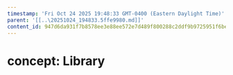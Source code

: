 ```yaml
---
timestamp: 'Fri Oct 24 2025 19:48:33 GMT-0400 (Eastern Daylight Time)'
parent: '[[..\20251024_194833.5ffe9980.md]]'
content_id: 947d6da931f7b8578ee3e88ee572e7d489f800288c2ddf9b9725951f6be85fd4
---
```


# concept: Library
